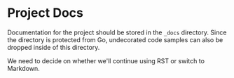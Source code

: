 # Project Docs

Documentation for the project should be stored in the `_docs` directory.
Since the directory is protected from Go, undecorated code samples can
also be dropped inside of this directory.

We need to decide on whether we'll continue using RST or switch to
Markdown.
